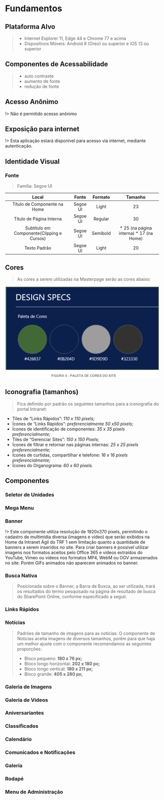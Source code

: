 # Fundamentos

## Plataforma Alvo
>- Internet Explorer 11, Edge 44 e Chrome 77 e acima
>- Dispositivos Móveis:  Android 8 (Oreo) ou superior e iOS 13 ou superior

## Componentes de Acessabilidade
>- auto contraste
>- aumento de fonte
>- redução de fonte

## Acesso Anônimo
!> Não é permitido acesso anônimo

## Exposição para internet
!> Esta aplicação estará disponível para acesso via internet, mediante autenticação.

## Identidade Visual
### Fonte
>Família: Segoe UI

| **Local**                                  | **Fonte**    | **Formato**  | **Tamanho**                                 |
|:------------------------------------------:|:------------:|:------------:|:-------------------------------------------:|
| Título de Componente na Home               | Segoe UI     | Light        | 23                                          |
| Título de Página Interna                   | Segoe UI     | Regular      | 30                                          |
| Subtítulo em Componente(Clipping e Cursos) | Segoe UI     | Semibold     | * 25 (na página interna) * 17 (na Home)     |
| Texto Padrão                               | Segoe UI     | Light        | 20                                          |

## Cores
> As cores a serem utilizadas na Masterpage serão as cores abaixo:
<p align="center">
  <img  src="/_media/fundamentos-cores.png">
</p>

## Iconografia (tamanhos)
> Fica definido por padrão os seguintes tamanhos para a iconografia do portal Intranet:
* Tiles de “Links Rápidos”: *110 x 110 pixels;*
* Ícones de “Links Rápidos”: *preferencialmente 50 x50 pixels;*
* Ícones de identificação de componentes: *35 x 35 pixels preferencialmente;*
* Tiles de “Gerenciar Sites”: *150 x 150 Pixels;*
* Ícones de filtrar e retornar nas páginas internas: *25 x 25 pixels preferencialmente;*
* Ícones de curtidas, compartilhar e telefone: *16 x 16 pixels preferencialmente;*
* Ícones do Organograma: *60 x 60 pixels.*

## Componentes
### Seletor de Unidades
### Mega Menu
### Banner
!> Este componente utiliza resolução de 1920x370 pixels, permitindo o cadastro de
multimídia diversa (imagens e vídeo) que serão exibidos na Home da Intranet
Ágil do TRF 1 sem limitação quanto a quantidade de banners a serem inseridos
no site.
Para criar banners é possível utilizar imagens nos formatos aceitos pelo Office 365
e vídeos extraídos do YouTube, Vimeo ou vídeos nos formatos MP4, WebM ou
OGV armazenados no site. Porém GIFs animados não aparecem animados no
banner.
### Busca Nativa
> Posicionada sobre o Banner, a Barra de Busca, ao ser utilizada, trará os resultados
do termo pesquisado na página de resultado de busca do SharePoint Online,
conforme especificado a seguir.
### Links Rápidos
### Notícias
> Padrões de tamanho de imagens para as notícias:
O componente de Notícias aceita imagens de diversos tamanhos, porém para que haja um
melhor ajuste com o componente recomendamos as seguintes proporções:
>- Bloco pequeno: **180 x 76 px;**
>- Bloco longo horizontal: **202 x 180 px;**
>- Bloco longo vertical: **180 x 211 px;**
>- Bloco grande: **405 x 280 px;**
### Galeria de Imagens
### Galeria de Videos
### Aniversariantes
### Classificados
### Calendário
### Comunicados e Notificações
### Galeria
### Rodapé
### Menu de Administração